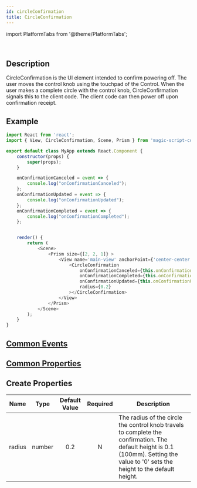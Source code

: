 ```yaml
---
id: circleConfirmation
title: CircleConfirmation
---
```


import PlatformTabs from '@theme/PlatformTabs';

<PlatformTabs extension='gif' component='circleconfirmation' />​

## Description

CircleConfirmation is the UI element intended to confirm powering off. The user moves the control knob using the touchpad of the Control. When the user makes a complete circle with the control knob, CircleConfirmation signals this to the client code. The client code can then power off upon confirmation receipt.

## Example

```javascript
import React from 'react';
import { View, CircleConfirmation, Scene, Prism } from 'magic-script-components';

export default class MyApp extends React.Component {
    constructor(props) {
        super(props);
    }

    onConfirmationCanceled = event => {
        console.log("onConfirmationCanceled");
    };
    onConfirmationUpdated = event => {
        console.log("onConfirmationUpdated");
    };
    onConfirmationCompleted = event => {
        console.log("onConfirmationCompleted");
    };


    render() {
        return (
            <Scene>
                <Prism size={[2, 2, 1]} >
                    <View name='main-view' anchorPoint={'center-center'}>
                        <CircleConfirmation
                            onConfirmationCanceled={this.onConfirmationCanceled}
                            onConfirmationCompleted={this.onConfirmationCompleted}
                            onConfirmationUpdated={this.onConfirmationUpdated}
                            radius={0.2}
                        ></CircleConfirmation>
                    </View>
                </Prism>
            </Scene>
        );
    }
}
```

## [Common Events](../events/CommonEvents.md)

## [Common Properties](../types/Properties.md)

## Create Properties

| Name   | Type   | Default Value | Required | Description                                                                                                                                                                       |
| ------ | ------ |    :------:   | :------: |---------------------------------------------------------------------------------------------------------------------------------------------------------------------------------- |
| radius | number |      0.2      |    N     |The radius of the circle the control knob travels to complete the confirmation. The default height is 0.1 (100mm). Setting the value to '0' sets the height to the default height. |
